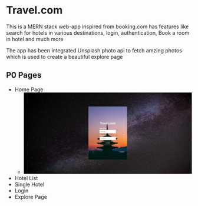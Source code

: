 # Travel.com

This is a MERN stack web-app inspired from booking.com has features like search for hotels in various destinations, login, authentication, Book a room in hotel and much more

The app has been integrated Unsplash photo api to fetch amzing photos which is used to create a beautiful explore page 

## P0 Pages
- Home Page
  - ![alt text](https://github.com/dadisahis/Travel.com/blob/041a365c045a84f36023cd4f14a32d92ee329a94/images/login.png?raw=true)
- Hotel List 
- Single Hotel
- Login
- Explore Page
